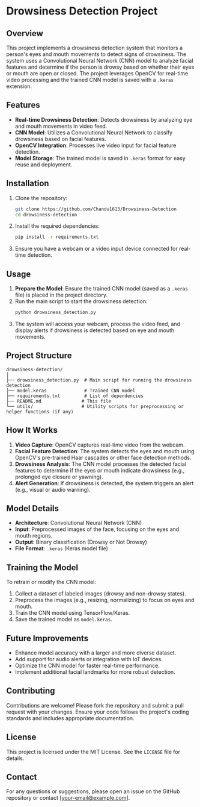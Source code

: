 # Drowsiness Detection Project

## Overview
This project implements a drowsiness detection system that monitors a person's eyes and mouth movements to detect signs of drowsiness. The system uses a Convolutional Neural Network (CNN) model to analyze facial features and determine if the person is drowsy based on whether their eyes or mouth are open or closed. The project leverages OpenCV for real-time video processing and the trained CNN model is saved with a `.keras` extension.

## Features
- **Real-time Drowsiness Detection**: Detects drowsiness by analyzing eye and mouth movements in video feed.
- **CNN Model**: Utilizes a Convolutional Neural Network to classify drowsiness based on facial features.
- **OpenCV Integration**: Processes live video input for facial feature detection.
- **Model Storage**: The trained model is saved in `.keras` format for easy reuse and deployment.


## Installation
1. Clone the repository:
   ```bash
   git clone https://github.com/Chandu1613/Drowsiness-Detection
   cd drowsiness-detection
   ```
2. Install the required dependencies:
   ```bash
   pip install -r requirements.txt
   ```
3. Ensure you have a webcam or a video input device connected for real-time detection.

## Usage
1. **Prepare the Model**: Ensure the trained CNN model (saved as a `.keras` file) is placed in the project directory.
2. Run the main script to start the drowsiness detection:
   ```bash
   python drowsiness_detection.py
   ```
3. The system will access your webcam, process the video feed, and display alerts if drowsiness is detected based on eye and mouth movements.

## Project Structure
```
drowsiness-detection/
│
├── drowsiness_detection.py  # Main script for running the drowsiness detection
├── model.keras              # Trained CNN model
├── requirements.txt         # List of dependencies
├── README.md               # This file
└── utils/                  # Utility scripts for preprocessing or helper functions (if any)
```

## How It Works
1. **Video Capture**: OpenCV captures real-time video from the webcam.
2. **Facial Feature Detection**: The system detects the eyes and mouth using OpenCV's pre-trained Haar cascades or other face detection methods.
3. **Drowsiness Analysis**: The CNN model processes the detected facial features to determine if the eyes or mouth indicate drowsiness (e.g., prolonged eye closure or yawning).
4. **Alert Generation**: If drowsiness is detected, the system triggers an alert (e.g., visual or audio warning).

## Model Details
- **Architecture**: Convolutional Neural Network (CNN)
- **Input**: Preprocessed images of the face, focusing on the eyes and mouth regions.
- **Output**: Binary classification (Drowsy or Not Drowsy)
- **File Format**: `.keras` (Keras model file)

## Training the Model
To retrain or modify the CNN model:
1. Collect a dataset of labeled images (drowsy and non-drowsy states).
2. Preprocess the images (e.g., resizing, normalizing) to focus on eyes and mouth.
3. Train the CNN model using TensorFlow/Keras.
4. Save the trained model as `model.keras`.

## Future Improvements
- Enhance model accuracy with a larger and more diverse dataset.
- Add support for audio alerts or integration with IoT devices.
- Optimize the CNN model for faster real-time performance.
- Implement additional facial landmarks for more robust detection.

## Contributing
Contributions are welcome! Please fork the repository and submit a pull request with your changes. Ensure your code follows the project's coding standards and includes appropriate documentation.

## License
This project is licensed under the MIT License. See the `LICENSE` file for details.

## Contact
For any questions or suggestions, please open an issue on the GitHub repository or contact [your-email@example.com].